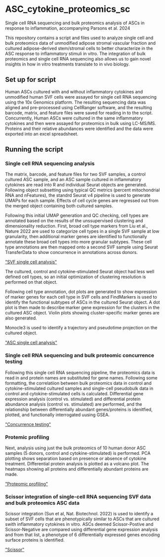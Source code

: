 # ASC_cytokine_proteomics_sc
Single cell RNA sequencing and bulk proteomics analysis of ASCs in response to inflammation, accompanying Parsons et al. 2024

This repository contains a script and files used to analyze single cell and bulk proteomics data of unmodified adipose stromal vascular fraction and cultured adipose-derived stem/stromal cells to better characterize in the ASC response to inflammatory stimuli in vitro. The integration of bulk proteomics and single cell RNA sequencing also allows us to gain novel insights in how in vitro treatments translate to in vivo biology.

## Set up for script
Human ASCs cultured with and without inflammatory cytokines and unmodified human SVF cells were assayed for single cell RNA sequencing using the 10x Genomics platform. The resulting sequencing data was aligned and pre-processed using CellRanger software, and the resulting barcode, matrix, and feature files were saved for reading in to the script. Concurrently, Human ASCs were cultured in the same inflammatory cytokines and then were assayed for proteomics in bulk using LC-MS/MS. Proteins and their relative abundances were identified and the data were exported into an excel spreadsheet.

## Running the script
### Single cell RNA sequencing analysis
The matrix, barcode, and feature files for two SVF samples, a control cultured ASC sample, and an ASC sample cultured in inflammatory cytokines are read into R and individual Seurat objects are generated. Following object subsetting using typical QC metrics (percent mitochondrial RNA and nFeatures), the standrd Seurat v4 pipeline is used to generate UMAPs for each sample. Effects of cell cycle genes are regressed out from the merged object containing both cultured samples. 

Following this initial UMAP generation and QC checking, cell types are annotated based on the results of the unssupervised clustering and dimensionality reduction. First, broad cell type markers from Liu et al., Nature 2022 are used to categorize cell types in a single SVF sample at low granularity, then additional marker genes are identified to functionally annotate these broad cell types into more granular subtypes. These cell type annotations are then mapped onto a second SVF sample using Seurat TransferData to show concurrence in annotations across donors.

["SVF single cell analysis"](Figure1.pdf)


The cultured, control and cytokine-stimulated Seurat object had less well defined cell types, so an initial optimization of clustering resolution is performed on that object. 

Following cell type annotation, dot plots are generated to show expression of marker genes for each cell type in SVF cells and FindMarkers is used to identify the functional subtypes of ASCs in the cultured Seurat object. A dot plot is then made to describe marker gene expression for the clusters in the cultured ASC object. Violin plots showing cluster-specific marker genes are also generated.

Monocle3 is used to identify a trajectory and pseudotime projection on the cultured object.

["ASC single cell analysis"](Figure2.pdf)

### Single cell RNA sequencing and bulk proteomic concurrence testing
Following this single cell RNA sequencing pipeline, the proteomics data is read in and protein names are substituted for gene names. Following some formatting, the correlatiion between bulk proteomics data in control and cytokine-stimulated cultured samples and single-cell pseudobulk data in control and cytokine-stimulated cells is calculated. Differential gene expression analysis (control vs. stimulated) and differential protein abundance analysis (control vs. stimulated) are performed, and the relationship between differentially abundant genes/proteins is idenitfied, plotted, and functionally interrogated uusing GSEA. 

["Concurrence testing"](Figure4.pdf)

### Protemic profiling
Next, analysis using just the bulk proteomics of 10 human donor ASC samples (5 donors, control and cytokine-stimulated) is performed. PCA plotting shows separation based on presence or absence of cytokine treatment. Differential protein analysis is plotted as a volcano plot. The heatmaps showing all proteins and differentially abundant proteins are made.

["Proteomic profiling"](Figure3.pdf)

### Scissor integration of single-cell RNA sequencing SVF data and bulk proteomics ASC data
Scissor integration (Sun et al, Nat. Biotechnol. 2022) is used to identify a subset of SVF cells that are phenotypically similar to ASCs that are cultured swith inflammatory cytokines in vitro. ASCs deemed Scissor-Postive and Scissor-Negative are compared using differential gene expression analysis and from that list, a phenotype of 6 differentially expressed genes encoding surface proteins is identified.

["Scissor"](Figure5.pdf)
